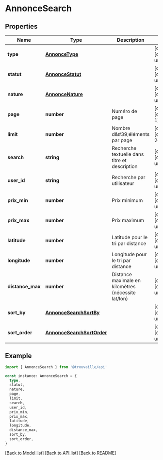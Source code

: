 # AnnonceSearch

## Properties

| Name             | Type                                                    | Description                                         | Notes                             |
| ---------------- | ------------------------------------------------------- | --------------------------------------------------- | --------------------------------- |
| **type**         | [**AnnonceType**](AnnonceType.md)                       |                                                     | [optional] [default to undefined] |
| **statut**       | [**AnnonceStatut**](AnnonceStatut.md)                   |                                                     | [optional] [default to undefined] |
| **nature**       | [**AnnonceNature**](AnnonceNature.md)                   |                                                     | [optional] [default to undefined] |
| **page**         | **number**                                              | Numéro de page                                      | [optional] [default to 1]         |
| **limit**        | **number**                                              | Nombre d\&#39;éléments par page                     | [optional] [default to 20]        |
| **search**       | **string**                                              | Recherche textuelle dans titre et description       | [optional] [default to undefined] |
| **user_id**      | **string**                                              | Recherche par utilisateur                           | [optional] [default to undefined] |
| **prix_min**     | **number**                                              | Prix minimum                                        | [optional] [default to undefined] |
| **prix_max**     | **number**                                              | Prix maximum                                        | [optional] [default to undefined] |
| **latitude**     | **number**                                              | Latitude pour le tri par distance                   | [optional] [default to undefined] |
| **longitude**    | **number**                                              | Longitude pour le tri par distance                  | [optional] [default to undefined] |
| **distance_max** | **number**                                              | Distance maximale en kilomètres (nécessite lat/lon) | [optional] [default to undefined] |
| **sort_by**      | [**AnnonceSearchSortBy**](AnnonceSearchSortBy.md)       |                                                     | [optional] [default to undefined] |
| **sort_order**   | [**AnnonceSearchSortOrder**](AnnonceSearchSortOrder.md) |                                                     | [optional] [default to undefined] |

## Example

```typescript
import { AnnonceSearch } from '@trouvaille/api'

const instance: AnnonceSearch = {
  type,
  statut,
  nature,
  page,
  limit,
  search,
  user_id,
  prix_min,
  prix_max,
  latitude,
  longitude,
  distance_max,
  sort_by,
  sort_order,
}
```

[[Back to Model list]](../README.md#documentation-for-models) [[Back to API list]](../README.md#documentation-for-api-endpoints) [[Back to README]](../README.md)
